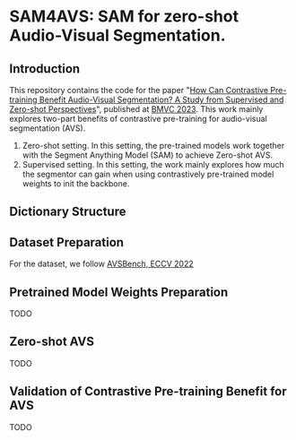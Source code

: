 # SAM4AVS: SAM for zero-shot Audio-Visual Segmentation.
## Introduction
This repository contains the code for the paper "[How Can Contrastive Pre-training Benefit Audio-Visual Segmentation? A Study from Supervised and Zero-shot Perspectives](https://proceedings.bmvc2023.org/367/)", published at [BMVC 2023](https://proceedings.bmvc2023.org).
This work mainly explores two-part benefits of contrastive pre-training for audio-visual segmentation (AVS). 
1. Zero-shot setting. In this setting, the pre-trained models work together with the Segment Anything Model (SAM) to achieve Zero-shot AVS.
2. Supervised setting. In this setting, the work mainly explores how much the segmentor can gain when using contrastively pre-trained model weights to init the backbone.

## Dictionary Structure

## Dataset Preparation
For the dataset, we follow [AVSBench, ECCV 2022](https://opennlplab.github.io/AVSBench/)

## Pretrained Model Weights Preparation
TODO

## Zero-shot AVS
TODO

## Validation of Contrastive Pre-training Benefit for AVS
TODO

